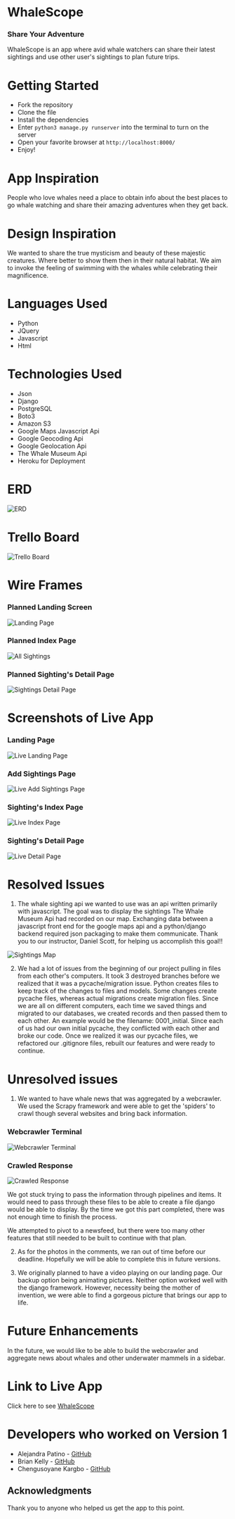 # WhaleScope

### Share Your Adventure

WhaleScope is an app where avid whale watchers can share their latest sightings and use other user's sightings to plan future trips.

# Getting Started

* Fork the repository
* Clone the file
* Install the dependencies
* Enter ```python3 manage.py runserver``` into the terminal to turn on the server
* Open your favorite browser at  ```http://localhost:8000/```
* Enjoy!

# App Inspiration

People who love whales need a place to obtain info about the best places to go whale watching and share their amazing adventures when they get back. 

# Design Inspiration

We wanted to share the true mysticism and beauty of these majestic creatures. Where better to show them then in their natural habitat. We aim to invoke the feeling of swimming with the whales while celebrating their magnificence.
 
# Languages Used
* Python
* JQuery
* Javascript
* Html

# Technologies Used
* Json
* Django
* PostgreSQL
* Boto3
* Amazon S3
* Google Maps Javascript Api
* Google Geocoding Api
* Google Geolocation Api
* The Whale Museum Api
* Heroku for Deployment


# ERD
![ERD](./images/ERD.png)

# Trello Board
![Trello Board](./images/Trello_Board.png)

# Wire Frames

### Planned Landing Screen
![Landing Page](./images/WireFrameLandingPage.jpeg)

### Planned Index Page
![All Sightings](./images/WireFrameIndexPage.jpeg)

### Planned Sighting's Detail Page
![Sightings Detail Page](./images/WireFrameDetailsPage.jpeg)

# Screenshots of Live App
### Landing Page
![Live Landing Page](./images/Landing_Page.png)

### Add Sightings Page
![Live Add Sightings Page](./images/Add_Sightings_Page.png)

### Sighting's Index Page
![Live Index Page](./images/Index_Page.png)


### Sighting's Detail Page
![Live Detail Page](./images/Detail_Page.png)

# Resolved Issues
1. The whale sighting api we wanted to use was an api written primarily with javascript. The goal was to display the sightings The Whale Museum Api had recorded on our map. Exchanging data between a javascript front end for the google maps api and a python/django backend required json packaging to make them communicate. Thank you to our instructor, Daniel Scott, for helping us accomplish this goal!! 

![Sightings Map](./images/Sighting_Map.png)

2.  We had a lot of issues from the beginning of our project pulling in files from each other's computers. It took 3 destroyed branches before we realized that it was a pycache/migration issue. Python creates files to keep track of the changes to files and models. Some changes create pycache files, whereas actual migrations create migration files. Since we are all on different computers, each time we saved things and migrated to our databases, we created records and then passed them to each other. An example would be the filename: 0001_initial. Since each of us had our own initial pycache, they conflicted with each other and broke our code. Once we realized it was our pycache files, we refactored our .gitignore files, rebuilt our features and were ready to continue.


# Unresolved issues

1) We wanted to have whale news that was aggregated by a webcrawler. We used the Scrapy framework and were able to get the 'spiders' to crawl though several websites and bring back information.

### Webcrawler Terminal
![Webcrawler Terminal](./images/WebcrawlerTerminal.png)
### Crawled Response 
![Crawled Response](./images/Crawled_Response.png)

We got stuck trying to pass the information through pipelines and items. It would need to pass through these files to be able to create a file django would be able to display. By the time we got this part completed, there was not enough time to finish the process.

We attempted to pivot to a newsfeed, but there were too many other features that still needed to be built to continue with that plan.

2) As for the photos in the comments, we ran out of time before our deadline. Hopefully we will be able to complete this in future versions.

3) We originally planned to have a video playing on our landing page. Our backup option being animating pictures. Neither option worked well with the django framework. However, necessity being the mother of invention, we were able to find a gorgeous picture that brings our app to life.

# Future Enhancements

In the future, we would like to be able to build the webcrawler and aggregate news about whales and other underwater mammels in a sidebar.

# Link to Live App
Click here to see [WhaleScope]()

# Developers who worked on Version 1
* Alejandra Patino - [GitHub](https://github.com/patinoale)
* Brian Kelly - [GitHub](https://github.com/brianjkelly)
* Chengusoyane Kargbo - [GitHub](https://github.com/ChenguK)

## Acknowledgments
Thank you to anyone who helped us get the app to this point.